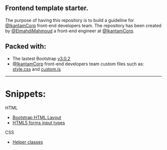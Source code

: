 Frontend template starter.
---

The purpose of having this repository is to build a guideline for [@IkantamCorp](https://twitter.com/IkantamCorp) front-end developers team. 
The repository has been created by [@ElmahdiMahmoud](https://twitter.com/ElmahdiMahmoud) a front-end engineer at [@IkantamCorp](https://twitter.com/IkantamCorp). 

Packed with: 
---
* The lastest Bootstrap [v3.0.2](http://getbootstrap.com/) 
* [@IkantamCorp](https://twitter.com/IkantamCorp) front-end developers team custom files such as: [style.css](https://github.com/ElmahdiMahmoud/frontend-template/blob/master/assets/css/style.css) and [custom.js](https://github.com/ElmahdiMahmoud/frontend-template/blob/master/assets/js/custom.js)

---

Snippets:
===
HTML
* [Bootstrap HTML Layout](https://github.com/ElmahdiMahmoud/frontend-template/blob/master/doc/bootstrap-html-layout.md)
* [HTML5 forms input types](https://github.com/ElmahdiMahmoud/frontend-template/blob/master/doc/html5-forms-input-types.md)

CSS
* [Helper classes](https://github.com/ElmahdiMahmoud/frontend-template/blob/master/doc/helper-classes.md)
